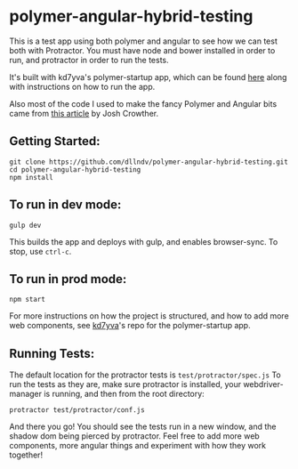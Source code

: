 # polymer-angular-hybrid-testing
This is a test app using both polymer and angular to see how we can test both with Protractor. You must have node and bower installed in order to run, and protractor in order to run the tests.

It's built with kd7yva's polymer-startup app, which can be found [here](https://github.com/kd7yva/polymer-startup) along with instructions on how to run the app.

Also most of the code I used to make the fancy Polymer and Angular bits came from [this article](http://jcrowther.io/2015/05/26/using-polymer-webcomponents-with-angular-js/) by Josh Crowther.

## Getting Started:

```
git clone https://github.com/dllndv/polymer-angular-hybrid-testing.git
cd polymer-angular-hybrid-testing
npm install
```

## To run in dev mode:

```
gulp dev
```
This builds the app and deploys with gulp, and enables browser-sync. To stop, use `ctrl-c`.

## To run in prod mode:

```
npm start
```
 
For more instructions on how the project is structured, and how to add more web components, see [kd7yva](https://github.com/kd7yva/polymer-startup)'s repo for the polymer-startup app.
 
## Running Tests:
 
The default location for the protractor tests is `test/protractor/spec.js`
To run the tests as they are, make sure protractor is installed, your webdriver-manager is running, and then from the root directory:
```
protractor test/protractor/conf.js
```
 
And there you go! You should see the tests run in a new window, and the shadow dom being pierced by protractor. Feel free to add more web components, more angular things and experiment with how they work together!